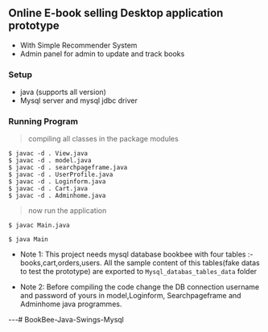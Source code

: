 ## Online E-book selling Desktop application prototype

- With Simple Recommender System
- Admin panel for admin to update and track books

### Setup

- java (supports all version)
- Mysql server and mysql jdbc driver 

### Running Program

> compiling all classes in the package modules

```shell
$ javac -d . View.java
$ javac -d . model.java
$ javac -d . searchpageframe.java
$ javac -d . UserProfile.java
$ javac -d . Loginform.java
$ javac -d . Cart.java
$ javac -d . Adminhome.java
```

> now run the application

```shell
$ javac Main.java

$ java Main
```

- Note 1: This project needs mysql database bookbee with four tables :- books,cart,orders,users. All the sample content of this tables(fake datas to test the prototype) are exported to `Mysql_databas_tables_data` folder

- Note 2: Before compiling the code change the DB connection username and password of yours in model,Loginform, Searchpageframe and Adminhome java programmes.  

---# BookBee-Java-Swings-Mysql
